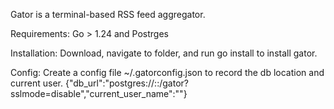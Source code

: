 Gator is a terminal-based RSS feed aggregator.

Requirements: Go > 1.24 and Postrges

Installation: Download, navigate to folder, and run go install to install gator.

Config: Create a config file ~/.gatorconfig.json to record the db location and current user.
    {"db_url":"postgres://<user>:<host>:<port>/gator?sslmode=disable","current_user_name":""}

